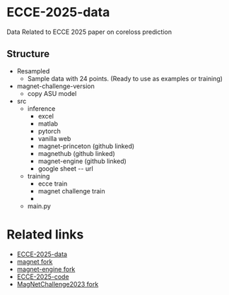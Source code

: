 # ECCE-2025-data
Data Related to ECCE 2025 paper on coreloss prediction

## Structure
+ Resampled
	+ Sample data with 24 points. (Ready to use as examples or training)
+ magnet-challenge-version
	+ copy ASU model 
+ src
	+ inference
		+ excel
		+ matlab
		+ pytorch
		+ vanilla web
		+ magnet-princeton (github linked)
		+ magnethub (github linked)
		+ magnet-engine (github linked)
		+ google sheet -- url
	+ training
		+ ecce train
		+ magnet challenge train
		+ 
	+ main.py

# Related links
+ [ECCE-2025-data](github.com/ehavugi/ECCE-2025-data)
+ [magnet fork](https://github.com/ehavugi/magnet)
+ [magnet-engine fork](https://github.com/ehavugi/magnet-engine)
+ [ECCE-2025-code](https://github.com/ehavugi/ECCE-2025-code)
+ [MagNetChallenge2023 fork](https://github.com/ehavugi/MagNetChallenge2023)
